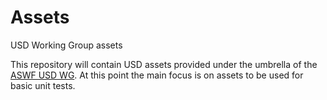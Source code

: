 # Assets
USD Working Group assets

This repository will contain USD assets provided under the umbrella of the [ASWF USD WG](https://wiki.aswf.io/display/WGUSD).
At this point the main focus is on assets to be used for basic unit tests.
